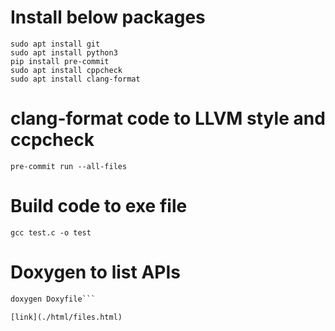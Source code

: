 # Install below packages 
```sudo apt update 
sudo apt install git 
sudo apt install python3
pip install pre-commit    
sudo apt install cppcheck
sudo apt install clang-format
```

# clang-format code to LLVM style and ccpcheck
`pre-commit run --all-files`

# Build code to exe file 
`gcc test.c -o test`

# Doxygen to list APIs
```doxygen -g
doxygen Doxyfile```

[link](./html/files.html)